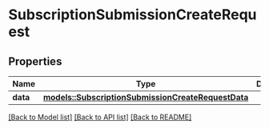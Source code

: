 # SubscriptionSubmissionCreateRequest

## Properties

Name | Type | Description | Notes
------------ | ------------- | ------------- | -------------
**data** | [**models::SubscriptionSubmissionCreateRequestData**](SubscriptionSubmissionCreateRequest_data.md) |  | 

[[Back to Model list]](../README.md#documentation-for-models) [[Back to API list]](../README.md#documentation-for-api-endpoints) [[Back to README]](../README.md)


